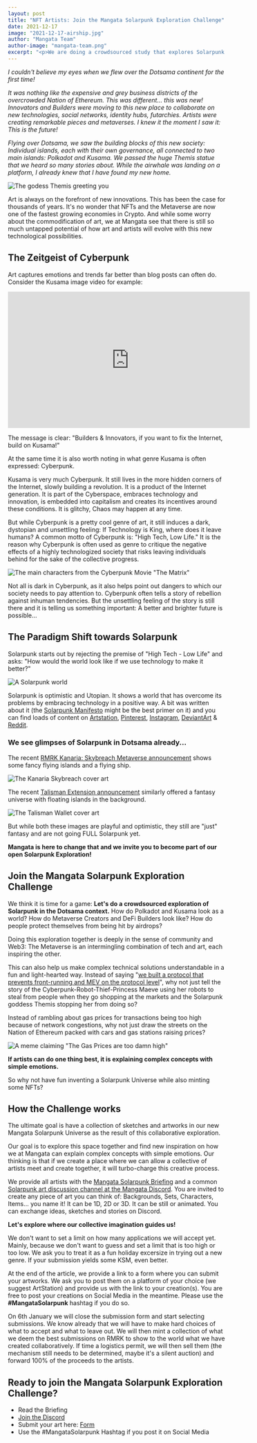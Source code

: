 ```yaml
---
layout: post
title: "NFT Artists: Join the Mangata Solarpunk Exploration Challenge"
date: 2021-12-17
image: "2021-12-17-airship.jpg"
author: "Mangata Team"
author-image: "mangata-team.png"
excerpt: "<p>We are doing a crowdsourced study that explores Solarpunk in the context of Dotsama. We invite all artists to join and create a piece that contributes the the universe. The best pieces will be selected for a shared collection and any proceeds will be forwarded to the artists.</p>"
---
```


*I couldn't believe my eyes when we flew over the Dotsama continent for the first time!*

*It was nothing like the expensive and grey business districts of the overcrowded Nation of Ethereum. This was different... this was new! Innovators and Builders were moving to this new place to collaborate on new technologies, social networks, identity hubs, futarchies. Artists were creating remarkable pieces and metaverses. I knew it the moment I saw it: This is the future!*

*Flying over Dotsama, we saw the building blocks of this new society: Individual islands, each with their own governance, all connected to two main islands: Polkadot and Kusama. We passed the huge Themis statue that we heard so many stories about. While the airwhale was landing on a platform, I already knew that I have found my new home.*

![The godess Themis greeting you](/assets/posts/themis-cover.png)

Art is always on the forefront of new innovations. This has been the case for thousands of years. It's no wonder that NFTs and the Metaverse are now one of the fastest growing economies in Crypto. And while some worry about the commodification of art, we at Mangata see that there is still so much untapped potential of how art and artists will evolve with this new technological possibilities.

## The Zeitgeist of Cyberpunk

Art captures emotions and trends far better than blog posts can often do. Consider the Kusama image video for example:

<iframe width="560" height="315" src="https://www.youtube.com/embed/bMegZaFfrzI" title="YouTube video player" frameborder="0" allow="accelerometer; autoplay; clipboard-write; encrypted-media; gyroscope; picture-in-picture" allowfullscreen></iframe>

The message is clear: "Builders & Innovators, if you want to fix the Internet, build on Kusama!"

At the same time it is also worth noting in what genre Kusama is often expressed: Cyberpunk.

Kusama is very much Cyberpunk. It still lives in the more hidden corners of the Internet, slowly building a revolution. It is a product of the Internet generation. It is part of the Cyberspace, embraces technology and innovation, is embedded into capitalism and creates its incentives around these conditions. It is glitchy, Chaos may happen at any time.

But while Cyberpunk is a pretty cool genre of art, it still induces a dark, dystopian and unsettling feeling: If Technology is King, where does it leave humans? A common motto of Cyberpunk is: "High Tech, Low Life." It is the reason why Cyberpunk is often used as genre to critique the negative effects of a highly technologized society that risks leaving individuals behind for the sake of the collective progress.

![The main characters from the Cyberpunk Movie "The Matrix"](/assets/posts/2021-12-17-matrix.png)

Not all is dark in Cyberpunk, as it also helps point out dangers to which our society needs to pay attention to. Cyberpunk often tells a story of rebellion against inhuman tendencies. But the unsettling feeling of the story is still there and it is telling us something important: A better and brighter future is possible...

## The Paradigm Shift towards Solarpunk

Solarpunk starts out by rejecting the premise of "High Tech - Low Life" and asks: "How would the world look like if we use technology to make it better?"

![A Solarpunk world](/assets/posts/2021-12-17-solarpunk.png)

Solarpunk is optimistic and Utopian. It shows a world that has overcome its problems by embracing technology in a positive way. A bit was written about it (the [Solarpunk Manifesto](https://www.re-des.org/a-solarpunk-manifesto/) might be the best primer on it) and you can find loads of content on [Artstation](https://www.artstation.com/search?sort_by=relevance&query=solarpunk), [Pinterest](https://www.pinterest.at/search/pins/?q=solarpunk), [Instagram](https://www.instagram.com/explore/tags/solarpunk/), [DeviantArt](https://www.deviantart.com/search?q=solarpunk) & [Reddit](https://www.reddit.com/r/solarpunk/top/?t=month). 

### We see glimpses of Solarpunk in Dotsama already...

The recent [RMRK Kanaria: Skybreach Metaverse announcement](https://app.subsocial.network/@rmrkapp/introducing-kanaria-skybreach-27024) shows some fancy flying islands and a flying ship.

![The Kanaria Skybreach cover art](/assets/posts/2021-12-17-kanaria.png)

The recent [Talisman Extension announcement](https://medium.com/we-are-talisman/the-talisman-extension-is-here-247842989f9d) similarly offered a fantasy universe with floating islands in the background. 

![The Talisman Wallet cover art](/assets/posts/2021-12-17-talisman.png)

But while both these images are playful and optimistic, they still are "just" fantasy and are not going FULL Solarpunk yet.

**Mangata is here to change that and we invite you to become part of our open Solarpunk Exploration!**

## Join the Mangata Solarpunk Exploration Challenge

We think it is time for a game: **Let's do a crowdsourced exploration of Solarpunk in the Dotsama context.** How do Polkadot and Kusama look as a world? How do Metaverse Creators and DeFi Builders look like? How do people protect themselves from being hit by airdrops?

Doing this exploration together is deeply in the sense of community and Web3: The Metaverse is an intermingling combination of tech and art, each inspiring the other.

This can also help us make complex technical solutions understandable in a fun and light-hearted way. Instead of saying "[we built a protocol that prevents front-running and MEV on the protocol level](https://blog.mangata.finance/blog/2021-10-10-themis-protocol/)", why not just tell the story of the Cyberpunk-Robot-Thief-Princess Maeve using her robots to steal from people when they go shopping at the markets and the Solarpunk goddess Themis stopping her from doing so? 

Instead of rambling about gas prices for transactions being too high because of network congestions, why not just draw the streets on the Nation of Ethereum packed with cars and gas stations raising prices?

![A meme claiming "The Gas Prices are too damn high"](/assets/posts/2021-12-17-gas-prices.png)

**If artists can do one thing best, it is explaining complex concepts with simple emotions.**

So why not have fun inventing a Solarpunk Universe while also minting some NFTs?

## How the Challenge works
The ultimate goal is have a collection of sketches and artworks in our new Mangata Solarpunk Universe as the result of this collaborative exploration.

Our goal is to explore this space together and find new inspiration on how we at Mangata can explain complex concepts with simple emotions. Our thinking is that if we create a place where we can allow a collective of artists meet and create together, it will turbo-charge this creative process. 

We provide all artists with the [Mangata Solarpunk Briefing](/assets/posts/Mangata_Solarpunk_Briefing.pdf) and a common [Solarpunk art discussion channel at the Mangata Discord](https://discord.gg/wTjd22gPWG). You are invited to create any piece of art you can think of: Backgrounds, Sets, Characters, Items... you name it! It can be 1D, 2D or 3D. It can be still or animated. You can exchange ideas, sketches and stories on Discord.

**Let's explore where our collective imagination guides us!**

We don't want to set a limit on how many applications we will accept yet. Mainly, because we don't want to guess and set a limit that is too high or too low. We ask you to treat it as a fun holiday excersize in trying out a new genre. If your submission yields some KSM, even better.

At the end of the article, we provide a link to a form where you can submit your artworks. We ask you to post them on a platform of your choice (we suggest ArtStation) and provide us with the link to your creation(s). You are free to post your creations on Social Media in the meantime. Please use the **#MangataSolarpunk** hashtag if you do so.

On 6th January we will close the submission form and start selecting submissions. We know already that we will have to make hard choices of what to accept and what to leave out. We will then mint a collection of what we deem the best submissions on RMRK to show to the world what we have created collaboratively. If time a logistics permit, we will then sell them (the mechanism still needs to be determined, maybe it's a silent auction) and forward 100% of the proceeds to the artists.

## Ready to join the Mangata Solarpunk Exploration Challenge?

- Read the Briefing
- [Join the Discord](https://discord.com/invite/wTjd22gPWG)
- Submit your art here: [Form](https://docs.google.com/forms/d/e/1FAIpQLSe8ZFnbvG_miL6P8OVRRi267cdGY96SnzZZ1yTX81sjr2d2Kw/viewform?usp=sf_link)
- Use the #MangataSolarpunk Hashtag if you post it on Social Media